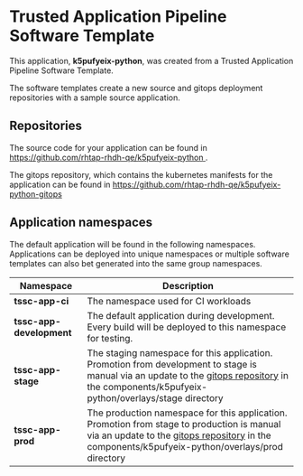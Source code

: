 # Trusted Application Pipeline Software Template

This application, **k5pufyeix-python**, was created from a Trusted Application Pipeline Software Template.

The software templates create a new source and gitops deployment repositories with a sample source application. 

## Repositories

The source code for your application can be found in [https://github.com/rhtap-rhdh-qe/k5pufyeix-python ](https://github.com/rhtap-rhdh-qe/k5pufyeix-python ).
 
The gitops repository, which contains the kubernetes manifests for the application can be found in 
[https://github.com/rhtap-rhdh-qe/k5pufyeix-python-gitops ](https://github.com/rhtap-rhdh-qe/k5pufyeix-python-gitops ) 

## Application namespaces 

The default application will be found in the following namespaces. Applications can be deployed into unique namespaces or multiple software templates can also bet generated into the same group namespaces.  

|  Namespace   |  Description   |  
| -------- | -------- |
| **tssc-app-ci** | The namespace used for CI workloads |
| **tssc-app-development** | The default application during development. Every build will be deployed to this namespace for testing. |
| **tssc-app-stage** | The staging namespace for this application. Promotion from development to stage is manual via an update to the [gitops repository](https://github.com/rhtap-rhdh-qe/k5pufyeix-python-gitops ) in the components/k5pufyeix-python/overlays/stage directory |
| **tssc-app-prod** | The production namespace for this application. Promotion from stage to production is manual via an update to the [gitops repository](https://github.com/rhtap-rhdh-qe/k5pufyeix-python-gitops ) in the components/k5pufyeix-python/overlays/prod directory |